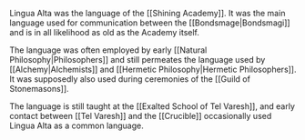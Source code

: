 Lingua Alta was the language of the [[Shining Academy]]. It was the main language used for communication between the [[Bondsmage|Bondsmagi]] and is in all likelihood as old as the Academy itself. 

The language was often employed by early [[Natural Philosophy|Philosophers]] and still permeates the language used by [[Alchemy|Alchemists]] and [[Hermetic Philosophy|Hermetic Philosophers]]. It was supposedly also used during ceremonies of the [[Guild of Stonemasons]].

The language is still taught at the [[Exalted School of Tel Varesh]], and early contact between [[Tel Varesh]] and the [[Crucible]] occasionally used Lingua Alta as a common language.